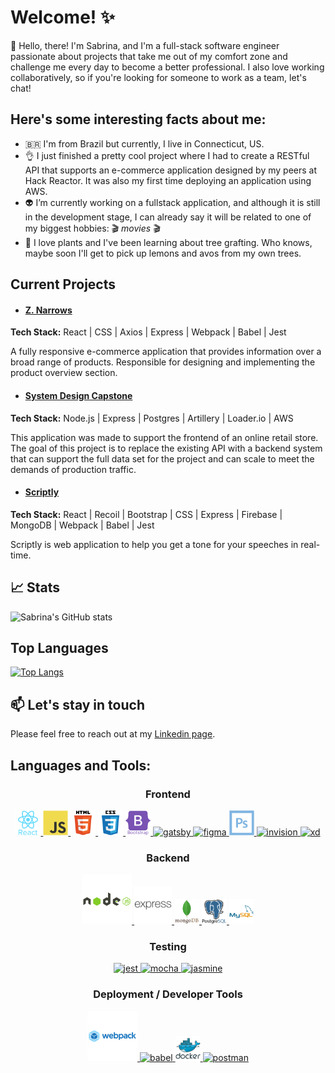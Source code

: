  # Welcome! ✨
👋 Hello, there! I'm Sabrina, and I'm a full-stack software engineer passionate about projects that take me out of my comfort zone and challenge me every day to become a better professional. I also love working collaboratively, so if you're looking for someone to work as a team, let's chat!


## Here's some interesting facts about me:
- 🇧🇷 I'm from Brazil but currently, I live in Connecticut, US.
- 👌 I just finished a pretty cool project where I had to create a RESTful API that supports an e-commerce application designed by my peers at Hack Reactor. It was also my first time deploying an application using AWS.
- 👽 I’m currently working on a fullstack application, and although it is still in the development stage, I can already say it will be related to one of my biggest hobbies: 🎬 *movies* 🎬
- 🌳 I love plants and I've been learning about tree grafting. Who knows, maybe soon I'll get to pick up lemons and avos from my own trees.


## Current Projects
- <h4><strong> <a href="https://github.com/RFE2202-FEC-Zion-Narrows/FEC-Project">Z. Narrows</a></strong></h4>
__Tech Stack:__ React | CSS | Axios | Express | Webpack | Babel | Jest

A fully responsive e-commerce application that provides information over a broad range of products. Responsible for designing and implementing the product overview section.

- <h4><strong> <a href="https://github.com/NutmegGang">System Design Capstone</a></strong></h4>
__Tech Stack:__ Node.js | Express | Postgres | Artillery | Loader.io | AWS

This application was made to support the frontend of an online retail store. The goal of this project is to replace the existing API with a backend system that can support the full data set for the project and can scale to meet the demands of production traffic.


- <h4><strong> <a href="https://github.com/NutmegGang">Scriptly</a></strong></h4>
__Tech Stack:__ React | Recoil | Bootstrap | CSS | Express | Firebase | MongoDB | Webpack | Babel | Jest

Scriptly is web application to help you get a tone for your speeches in real-time.


## 📈 Stats

![Sabrina's GitHub stats](https://github-readme-stats.vercel.app/api?username=sgortz&show_icons=true)


## Top Languages

[![Top Langs](https://github-readme-stats.vercel.app/api/top-langs/?username=sgortz&layout=compact)](https://github.com/anuraghazra/github-readme-stats)


## 📫 Let's stay in touch

Please feel free to reach out at my [Linkedin page](https://www.linkedin.com/in/sabrina-gortz/).


<h2 align="left"> Languages and Tools:</h2>
<h3 align="center">Frontend</h3>
<p align="center"> <a href="https://reactjs.org/" target="_blank" rel="noreferrer"> <img src="https://raw.githubusercontent.com/devicons/devicon/master/icons/react/react-original-wordmark.svg" alt="react" width="40" height="40"/> </a> <a href="https://developer.mozilla.org/en-US/docs/Web/JavaScript" target="_blank" rel="noreferrer"> <img src="https://raw.githubusercontent.com/devicons/devicon/master/icons/javascript/javascript-original.svg" alt="javascript" width="40" height="40"/> </a> <a href="https://www.w3.org/html/" target="_blank" rel="noreferrer"> <img src="https://raw.githubusercontent.com/devicons/devicon/master/icons/html5/html5-original-wordmark.svg" alt="html5" width="40" height="40"/> </a> <a href="https://www.w3schools.com/css/" target="_blank" rel="noreferrer"> <img src="https://raw.githubusercontent.com/devicons/devicon/master/icons/css3/css3-original-wordmark.svg" alt="css3" width="40" height="40"/> </a> <a href="https://getbootstrap.com" target="_blank" rel="noreferrer"> <img src="https://raw.githubusercontent.com/devicons/devicon/master/icons/bootstrap/bootstrap-plain-wordmark.svg" alt="bootstrap" width="40" height="40"/> </a>  <a href="https://www.gatsbyjs.com/" target="_blank" rel="noreferrer"> <img src="https://www.vectorlogo.zone/logos/gatsbyjs/gatsbyjs-icon.svg" alt="gatsby" width="40" height="40"/> </a> <a href="https://www.figma.com/" target="_blank" rel="noreferrer"> <img src="https://www.vectorlogo.zone/logos/figma/figma-icon.svg" alt="figma" width="40" height="40"/> </a> <a href="https://www.photoshop.com/en" target="_blank" rel="noreferrer"> <img src="https://raw.githubusercontent.com/devicons/devicon/master/icons/photoshop/photoshop-line.svg" alt="photoshop" width="40" height="40"/> </a> <a href="https://www.invisionapp.com/" target="_blank" rel="noreferrer"> <img src="https://www.vectorlogo.zone/logos/invisionapp/invisionapp-icon.svg" alt="invision" width="40" height="40"/> </a> <a href="https://www.adobe.com/products/xd.html" target="_blank" rel="noreferrer"> <img src="https://cdn.worldvectorlogo.com/logos/adobe-xd.svg" alt="xd" width="40" height="40"/> </a> </p>

<h3 align="center">Backend</h3>
<p align="center"> <a href="https://nodejs.org" target="_blank" rel="noreferrer"> <img src="https://raw.githubusercontent.com/devicons/devicon/master/icons/nodejs/nodejs-original-wordmark.svg" alt="nodejs" width="80" height="80"/> </a> <a href="https://expressjs.com" target="_blank" rel="noreferrer"> <img src="https://raw.githubusercontent.com/devicons/devicon/master/icons/express/express-original-wordmark.svg" alt="express" width="60" height="60"/> </a> <a href="https://www.mongodb.com/" target="_blank" rel="noreferrer"> <img src="https://raw.githubusercontent.com/devicons/devicon/master/icons/mongodb/mongodb-original-wordmark.svg" alt="mongodb" width="40" height="40"/> </a> <a href="https://www.postgresql.org" target="_blank" rel="noreferrer"> <img src="https://raw.githubusercontent.com/devicons/devicon/master/icons/postgresql/postgresql-original-wordmark.svg" alt="postgresql" width="40" height="40"/> </a> <a href="https://www.mysql.com/" target="_blank" rel="noreferrer"> <img src="https://raw.githubusercontent.com/devicons/devicon/master/icons/mysql/mysql-original-wordmark.svg" alt="mysql" width="40" height="40"/> </a> </p>

<h3 align="center">Testing</h3>
<p align="center"> <a href="https://jestjs.io" target="_blank" rel="noreferrer"> <img src="https://www.vectorlogo.zone/logos/jestjsio/jestjsio-icon.svg" alt="jest" width="40" height="40"/> </a> <a href="https://mochajs.org" target="_blank" rel="noreferrer"> <img src="https://www.vectorlogo.zone/logos/mochajs/mochajs-icon.svg" alt="mocha" width="40" height="40"/> </a> <a href="https://jasmine.github.io/" target="_blank" rel="noreferrer"> <img src="https://www.vectorlogo.zone/logos/jasmine/jasmine-icon.svg" alt="jasmine" width="40" height="40"/> </a> </p>

<h3 align="center">Deployment / Developer Tools</h3>
<p align="center"> <a href="https://webpack.js.org" target="_blank" rel="noreferrer"> <img src="https://raw.githubusercontent.com/devicons/devicon/d00d0969292a6569d45b06d3f350f463a0107b0d/icons/webpack/webpack-original-wordmark.svg" alt="webpack" width="80" height="80"/> </a> <a href="https://babeljs.io/" target="_blank" rel="noreferrer"> <img src="https://www.vectorlogo.zone/logos/babeljs/babeljs-icon.svg" alt="babel" width="40" height="40"/> </a> <a href="https://www.docker.com/" target="_blank" rel="noreferrer"> <img src="https://raw.githubusercontent.com/devicons/devicon/master/icons/docker/docker-original-wordmark.svg" alt="docker" width="40" height="40"/> </a> <a href="https://postman.com" target="_blank" rel="noreferrer"> <img src="https://www.vectorlogo.zone/logos/getpostman/getpostman-icon.svg" alt="postman" width="40" height="40"/> </a> </p>
